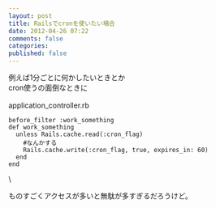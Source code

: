 ```yaml
---
layout: post
title: Railsでcronを使いたい場合
date: 2012-04-26 07:22
comments: false
categories: 
published: false
---
```


例えば1分ごとに何かしたいときとか\
cron使うの面倒なときに\
\
application\_controller.rb

~~~~ {.syntax-highlight}
before_filter :work_something
def work_something
  unless Rails.cache.read(:cron_flag)
    #なんかする
    Rails.cache.write(:cron_flag, true, expires_in: 60)
  end
end
~~~~

\

ものすごくアクセスが多いと無駄が多すぎるだろうけど。
